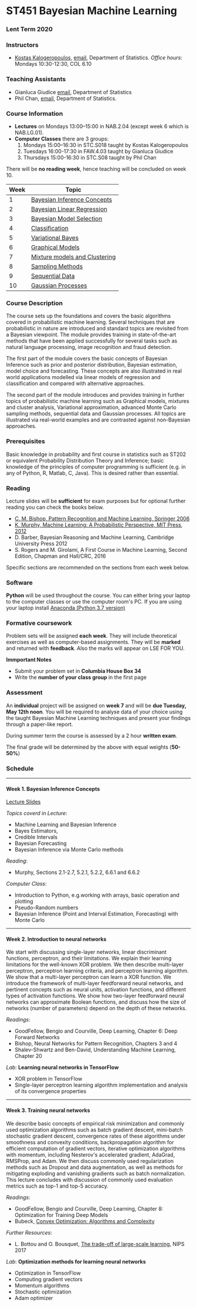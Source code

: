 # ST451 Bayesian Machine Learning 

### Lent Term 2020

### Instructors

* [Kostas Kalogeropoulos](https://kostaskalog.github.io/webpage/), [email](mailto:k.kalogeropoulos@lse.ac.uk), Department of Statistics.  *Office hours*: Mondays 10:30-12:30, COL 6.10

### Teaching Assistants
* Gianluca Giudice [email](mailto:g.giudice@lse.ac.uk), Department of Statistics
* Phil Chan, [email](mailto:p.chan@lse.ac.uk), Department of Statistics.  


### Course Information

- **Lectures** on Mondays 13:00–15:00 in NAB.2.04 (except week 6 which is NAB.LG.01).
- **Computer Classes** there are 3 groups: 
  1. Mondays 15:00–16:30 in STC.S018 taught by Kostas Kalogeropoulos
  2. Tuesdays 16:00-17:30 in FAW.4.03 taught by Gianluca Giudice
  3. Thursdays 15:00-16:30 in STC.S08 taught by Phil Chan
 
 There will be **no reading week**, hence teaching will be concluded on week 10. 

| **Week** | **Topic**                            |
|----------|--------------------------------------|
| 1        | [Bayesian Inference Concepts](#week-1-bayesian-inference-concepts) |
| 2        | [Bayesian Linear Regression](#week-2-introduction-to-neural-networks)                  |
| 3        | [Bayesian Model Selection](#week-3-training-neural-networks)    |
| 4        | [Classification](#week-4-convolutional-neural-networks)       |
| 5        | [Variational Bayes](#week-5-sequence-modeling)                  |                       |
| 6        | [Graphical Models](#week-7-introduction-to-reinforcement-learning) |
| 7        | [Mixture models and Clustering](#week-8-dynamic-programming-and-monte-carlo-methods) | 
| 8        | [Sampling Methods](#week-9-temporal-difference-methods-and-eligibility-traces)|
| 9        | [Sequential Data](#week-10-generalization-and-function-approximation) |
| 10       | [Gaussian Processes](#week-11-policy-gradient-methods)           |

### Course Description

The course sets up the foundations and covers the basic algorithms covered in probabilistic machine learning. Several techniques that are probabilistic in nature are introduced and standard topics are revisited from a Bayesian viewpoint. The module provides training in state-of-the-art methods that have been applied successfully for several tasks such as natural language processing, image recognition and fraud detection.

The first part of the module covers the basic concepts of Bayesian Inference such as prior and posterior distribution, Bayesian estimation,  model choice and forecasting. These concepts are also illustrated in real world applications modelled via linear models of regression and classification and compared with alternative approaches.

The second part of the module introduces and provides training in further topics of probabilistic machine learning such as Graphical models, mixtures and cluster analysis, Variational approximation, advanced Monte Carlo sampling methods, sequential data and Gaussian processes. All topics are illustrated via real-world examples and are contrasted against non-Bayesian approaches.

### Prerequisites

Basic knowledge in probability and first course in statistics such as ST202 or equivalent Probability Distribution Theory and Inference; basic knowledge of the principles of computer programming is sufficient (e.g. in any of Python, R, Matlab, C, Java). This is desired rather than essential. 

### Reading

Lecture slides will be **sufficient** for exam purposes but for optional further reading you can check the books below. 

 - [C. M. Bishop, Pattern Recognition and Machine Learning, Springer 2006](https://www.microsoft.com/en-us/research/uploads/prod/2006/01/Bishop-Pattern-Recognition-and-Machine-Learning-2006.pdf)
 - [K. Murphy, Machine Learning: A Probabilistic Perspective, MIT Press, 2012](https://ebookcentral.proquest.com/lib/londonschoolecons/detail.action?docID=3339490)
 - D. Barber, Bayesian Reasoning and Machine Learning, Cambridge University Press 2012
 - S. Rogers and M. Girolami, A First Course in Machine Learning, Second Edition, Chapman and Hall/CRC, 2016
 
 Specific sections are recommended on the sections from each week below.

### Software

**Python** will be used throughout the course. You can either bring your laptop to the computer classes or use the computer room's PC. If you are using your laptop install [Anaconda (Python 3.7 version)](https://www.anaconda.com/download/)

### Formative coursework

Problem sets will be assigned **each week**. They will include theoretical exercises as well as computer-based assignments. They will be **marked** and returned with **feedback**. Also the marks will appear on LSE FOR YOU.

**Immportant Notes**
 - Submit your problem set in **Columbia House Box 34** 
 - Write the **number of your class group** in the first page

### Assessment

An **individual** project will be assigned on **week 7** and will be **due Tuesday, May 12th noon**. You will be required to analyse data of your choice using the taught Bayesian Machine Learning techniques and present your findings through a paper-like report.

During summer term the course is assessed by a 2 hour **written exam**.

The final grade will be determined by the above with equal weights (**50-50\%**)

### Schedule

---
#### Week 1. Bayesian Inference Concepts

[Lecture Slides](/LectureSlides/SlidesWeek01.pdf)

*Topics coverd in Lecture*: 
 - Machine Learning and Bayesian Inference
 - Bayes Estimators, 
 - Credible Intervals
 - Bayesian Forecasting
 - Bayesian Inference via Monte Carlo methods
 
*Reading*:
 - Murphy, Sections 2.1-2.7, 5.2.1, 5.2.2, 6.6.1 and 6.6.2

*Computer Class*: 
 - Introduction to Python, e.g.working with arrays, basic operation and plotting
 - Pseudo-Random numbers
 - Bayesian Inference (Point and Interval Estimation, Forecasting) with Monte Carlo
 
---
#### Week 2. Introduction to neural networks

We start with discussing single-layer networks, linear discriminant functions, perceptron, and their limitations. 
We explain their learning limitations for the well-known XOR problem. We then describe multi-layer perceptron, perceptron learning criteria, and perceptron learning algorithm. We show that a multi-layer perceptron can learn a XOR function. We introduce the framework of multi-layer feedforward neural networks, and pertinent concepts such as neural units, activation functions, and different types of activation functions. We show how two-layer feedforward neural networks can approximate Boolean functions, and discuss how the size of networks (number of parameters) depend on the depth of these networks. 

*Readings*:
* GoodFellow, Bengio and Courville, Deep Learning, Chapter 6: Deep Forward Networks
* Bishop, Neural Networks for Pattern Recognition, Chapters 3 and 4
* Shalev-Shwartz and Ben-David, Understanding Machine Learning, Chapter 20

*Lab*: **Learning neural networks in TensorFlow**
* XOR problem in TensorFlow
* Single-layer perceptron learning algorithm implementation and analysis of its convergence properties

---
#### Week 3. Training neural networks

We describe basic concepts of empirical risk minimization and commonly used optimization algorithms such as batch gradient descent, mini-batch stochastic gradient descent, convergence rates of these algorithms under smoothness and convexity conditions, backpropagation algorithm for efficient computation of gradient vectors, iterative optimization algorithms with momentum, including Nesterov's accelerated gradient, AdaGrad, RMSProp, and Adam. We then discuss commonly used regularization 
methods such as Dropout and data augmentation, as well as methods for mitigating exploding and vanishing gradients such as batch normalization. This lecture concludes with discussion of commonly used evaluation metrics such as top-1 and top-5 accuracy.
 
*Readings*:
* GoodFellow, Bengio and Courville, Deep Learning, Chapter 8: Optimization for Training Deep Models
* Bubeck, [Convex Optimization: Algorithms and Complexity](http://sbubeck.com/book.html)

*Further Resources*:
* L. Bottou and O. Bousquet, [The trade-off of large-scale learning](https://leon.bottou.org/publications/pdf/nips-2007.pdf), NIPS 2017 

*Lab*: **Optimization methods for learning neural networks**
* Optimization in TensorFlow
* Computing gradient vectors
* Momentum algorithms
* Stochastic optimization
* Adam optimizer


